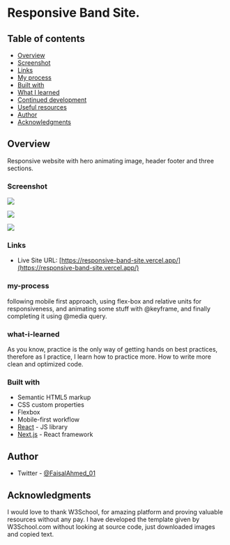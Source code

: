 # Responsive Band Site.

## Table of contents

- [Overview](#overview)
- [Screenshot](#screenshot)
- [Links](#links)
- [My process](#my-process)
- [Built with](#built-with)
- [What I learned](#what-i-learned)
- [Continued development](#continued-development)
- [Useful resources](#useful-resources)
- [Author](#author)
- [Acknowledgments](#acknowledgments)

## Overview

Responsive website with hero animating image, header footer and three sections.

### Screenshot

![](./public/1.png)




![](./public/2.png)





![](./public/3.png)

### Links

- Live Site URL: [https://responsive-band-site.vercel.app/](https://responsive-band-site.vercel.app/)

### my-process

following mobile first approach, using flex-box and relative units for responsiveness, and animating some stuff with @keyframe, and finally completing it using @media query.

### what-i-learned

As you know, practice is the only way of getting hands on best practices, therefore as I practice, I learn how to practice more. How to write more clean and optimized code.

### Built with

- Semantic HTML5 markup
- CSS custom properties
- Flexbox
- Mobile-first workflow
- [React](https://reactjs.org/) - JS library
- [Next.js](https://nextjs.org/) - React framework

## Author

- Twitter - [@FaisalAhmed_01](https://www.twitter.com/FaisalAhmed_01)

## Acknowledgments

I would love to thank W3School, for amazing platform and proving valuable resources without any pay. I have developed the template given by W3School.com without looking at source code, just downloaded images and copied text.
